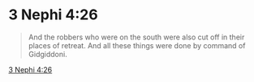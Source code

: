 # 3 Nephi 4:26

> And the robbers who were on the south were also cut off in their places of retreat. And all these things were done by command of Gidgiddoni.

[3 Nephi 4:26](https://www.churchofjesuschrist.org/study/scriptures/bofm/3-ne/4?lang=eng&id=p26#p26)


